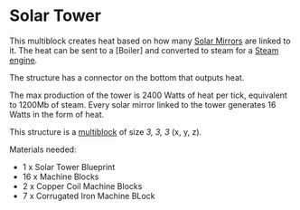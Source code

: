# Solar Tower

This multiblock creates heat based on how many [Solar Mirrors](6.1-solar-mirror.md) are linked to it.
The heat can be sent to a [Boiler] and converted to steam for a [Steam engine](2-steam-engine.md).

The structure has a connector on the bottom that outputs heat.

The max production of the tower is 2400 Watts of heat per tick, equivalent to 1200Mb of steam.
Every solar mirror linked to the tower generates 16 Watts in the form of heat.

This structure is a [multiblock](../../3-multiblocks.md) of size *3, 3, 3* (x, y, z).

Materials needed:
- 1 x Solar Tower Blueprint
- 16 x Machine Blocks
- 2 x Copper Coil Machine Blocks
- 7 x Corrugated Iron Machine BLock
